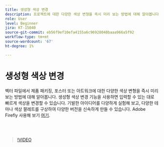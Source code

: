 ```yaml
---
title: 생성형 색상 변경
description: 프로젝트에 대한 다양한 색상 변형을 즉시 미리 보는 방법에 대해 알아봅니다
role: User
level: Beginner
jira: KT-15040
source-git-commit: eb56f9ef10efa4155a6c96928048baaa966a5f92
workflow-type: tm+mt
source-wordcount: '67'
ht-degree: 1%

---
```


# 생성형 색상 변경

벡터 파일에서 제품 패키징, 포스터 또는 아트워크에 대한 다양한 색상 변형을 즉시 미리 보는 방법에 대해 알아봅니다. 생성형 색상 변경 기능을 사용하면 입력할 수 있는 대로 빠르게 색상을 변경할 수 있습니다. 기발한 아이디어를 다양하게 실험해 보고, 다양한 테마나 색상 팔레트를 구상하여 다양한 버전을 신속하게 만들 수 있습니다. Adobe Firefly 사용해 보기 [여기](https://firefly.adobe.com/).

<br> 

>[!VIDEO](https://video.tv.adobe.com/v/3427610?quality=12&learn=on&hidetitle=true)

